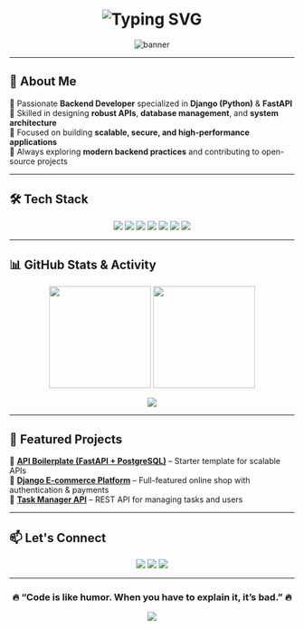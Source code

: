 <!-- Animated Header -->
<h1 align="center">
  <img src="https://readme-typing-svg.herokuapp.com?font=Fira+Code&weight=600&size=30&duration=4000&pause=1000&color=2F81F7&center=true&vCenter=true&width=550&lines=Hi+%F0%9F%91%8B%2C+I'm+Ahmed+Esam+Aldeen;Backend+Developer;Django+%7C+FastAPI+%7C+Python+Expert;Building+Scalable+APIs+%26+Systems" alt="Typing SVG" />
</h1>

<!-- Cool Banner -->
<p align="center">
  <img src="https://github.com/halfrost/halfrost/blob/master/icons/header_.png" alt="banner" />
</p>

---

## 🚀 About Me

🔹 Passionate **Backend Developer** specialized in **Django (Python)** & **FastAPI**  
🔹 Skilled in designing **robust APIs**, **database management**, and **system architecture**  
🔹 Focused on building **scalable, secure, and high-performance applications**  
🔹 Always exploring **modern backend practices** and contributing to open-source projects  

---

## 🛠️ Tech Stack

<p align="center">
  <!-- Core Languages -->
  <img src="https://img.shields.io/badge/Python-3776AB?style=for-the-badge&logo=python&logoColor=white"/>
  <img src="https://img.shields.io/badge/Django-092E20?style=for-the-badge&logo=django&logoColor=white"/>
  <img src="https://img.shields.io/badge/FastAPI-009688?style=for-the-badge&logo=fastapi&logoColor=white"/>
  <img src="https://img.shields.io/badge/PostgreSQL-316192?style=for-the-badge&logo=postgresql&logoColor=white"/>
  <img src="https://img.shields.io/badge/MySQL-005C84?style=for-the-badge&logo=mysql&logoColor=white"/>
  <img src="https://img.shields.io/badge/REST-02569B?style=for-the-badge&logo=rest&logoColor=white"/>
  <img src="https://img.shields.io/badge/GraphQL-E10098?style=for-the-badge&logo=graphql&logoColor=white"/>
</p>

---

## 📊 GitHub Stats & Activity

<p align="center">
  <img src="https://github-readme-stats.vercel.app/api?username=AhmedEsamAldeen&show_icons=true&theme=radical&hide_border=true" height="180em" />
  <img src="https://github-readme-streak-stats.herokuapp.com?user=AhmedEsamAldeen&theme=radical&hide_border=true" height="180em" />
</p>

<p align="center">
  <img src="https://github-readme-activity-graph.vercel.app/graph?username=AhmedEsamAldeen&theme=tokyo-night&hide_border=true" />
</p>

---

## 🌟 Featured Projects

🔹 **[API Boilerplate (FastAPI + PostgreSQL)](https://github.com/yourusername/fastapi-boilerplate)** – Starter template for scalable APIs  
🔹 **[Django E-commerce Platform](https://github.com/yourusername/django-ecommerce)** – Full-featured online shop with authentication & payments  
🔹 **[Task Manager API](https://github.com/yourusername/task-manager-api)** – REST API for managing tasks and users  

---

## 📫 Let's Connect

<p align="center">
  <a href="https://linkedin.com/in/ahmed-esam-aldeen" target="_blank"><img src="https://img.shields.io/badge/-Ahmed%20Esam%20Aldeen-0077B5?style=for-the-badge&logo=Linkedin&logoColor=white"/></a>
  <a href="mailto:ahmed.esam@example.com"><img src="https://img.shields.io/badge/-Email-D14836?style=for-the-badge&logo=gmail&logoColor=white"/></a>
  <a href="https://github.com/AhmedEsamAldeen"><img src="https://img.shields.io/badge/-GitHub-181717?style=for-the-badge&logo=github&logoColor=white"/></a>
</p>

---

<h3 align="center">🔥 “Code is like humor. When you have to explain it, it’s bad.” 🔥</h3>

<p align="center">
  <img src="https://capsule-render.vercel.app/api?type=waving&color=gradient&height=80&section=footer"/>
</p>
